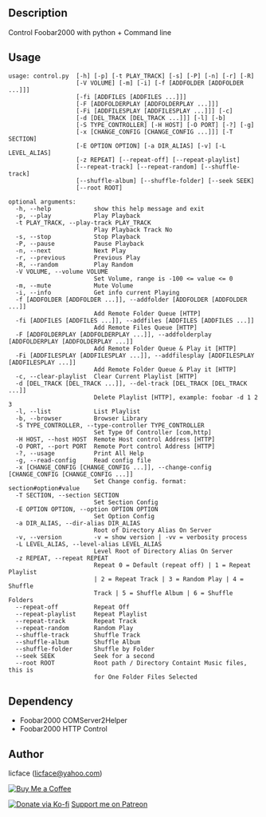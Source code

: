 Description
----------------------
Control Foobar2000 with python + Command line

Usage
-----------
	usage: control.py  [-h] [-p] [-t PLAY_TRACK] [-s] [-P] [-n] [-r] [-R]
                       [-V VOLUME] [-m] [-i] [-f [ADDFOLDER [ADDFOLDER ...]]]
                       [-fi [ADDFILES [ADDFILES ...]]]
                       [-F [ADDFOLDERPLAY [ADDFOLDERPLAY ...]]]
                       [-Fi [ADDFILESPLAY [ADDFILESPLAY ...]]] [-c]
                       [-d [DEL_TRACK [DEL_TRACK ...]]] [-l] [-b]
                       [-S TYPE_CONTROLLER] [-H HOST] [-O PORT] [-?] [-g]
                       [-x [CHANGE_CONFIG [CHANGE_CONFIG ...]]] [-T SECTION]
                       [-E OPTION OPTION] [-a DIR_ALIAS] [-v] [-L LEVEL_ALIAS]
                       [-z REPEAT] [--repeat-off] [--repeat-playlist]
                       [--repeat-track] [--repeat-random] [--shuffle-track]
                       [--shuffle-album] [--shuffle-folder] [--seek SEEK]
                       [--root ROOT]

	optional arguments:
	  -h, --help            show this help message and exit
	  -p, --play            Play Playback
	  -t PLAY_TRACK, --play-track PLAY_TRACK
							Play Playback Track No
	  -s, --stop            Stop Playback
	  -P, --pause           Pause Playback
	  -n, --next            Next Play
	  -r, --previous        Previous Play
	  -R, --random          Play Random
	  -V VOLUME, --volume VOLUME
							Set Volume, range is -100 <= value <= 0
	  -m, --mute            Mute Volume
	  -i, --info            Get info current Playing
	  -f [ADDFOLDER [ADDFOLDER ...]], --addfolder [ADDFOLDER [ADDFOLDER ...]]
							Add Remote Folder Queue [HTTP]
	  -fi [ADDFILES [ADDFILES ...]], --addfiles [ADDFILES [ADDFILES ...]]
							Add Remote Files Queue [HTTP]
	  -F [ADDFOLDERPLAY [ADDFOLDERPLAY ...]], --addfolderplay [ADDFOLDERPLAY [ADDFOLDERPLAY ...]]
							Add Remote Folder Queue & Play it [HTTP]
	  -Fi [ADDFILESPLAY [ADDFILESPLAY ...]], --addfilesplay [ADDFILESPLAY [ADDFILESPLAY ...]]
							Add Remote Folder Queue & Play it [HTTP]
	  -c, --clear-playlist  Clear Current Playlist [HTTP]
	  -d [DEL_TRACK [DEL_TRACK ...]], --del-track [DEL_TRACK [DEL_TRACK ...]]
							Delete Playlist [HTTP], example: foobar -d 1 2 3
	  -l, --list            List Playlist
	  -b, --browser         Browser Library
	  -S TYPE_CONTROLLER, --type-controller TYPE_CONTROLLER
							Set Type Of Controller [com,http]
	  -H HOST, --host HOST  Remote Host control Address [HTTP]
	  -O PORT, --port PORT  Remote Port control Address [HTTP]
	  -?, --usage           Print All Help
	  -g, --read-config     Read config file
	  -x [CHANGE_CONFIG [CHANGE_CONFIG ...]], --change-config [CHANGE_CONFIG [CHANGE_CONFIG ...]]
							Set Change config. format: section#option#value
	  -T SECTION, --section SECTION
							Set Section Config
	  -E OPTION OPTION, --option OPTION OPTION
							Set Option Config
	  -a DIR_ALIAS, --dir-alias DIR_ALIAS
							Root of Directory Alias On Server
	  -v, --version         -v = show version | -vv = verbosity process
	  -L LEVEL_ALIAS, --level-alias LEVEL_ALIAS
							Level Root of Directory Alias On Server
	  -z REPEAT, --repeat REPEAT
							Repeat 0 = Default (repeat off) | 1 = Repeat Playlist
							| 2 = Repeat Track | 3 = Random Play | 4 = Shuffle
							Track | 5 = Shuffle Album | 6 = Shuffle Folders
	  --repeat-off          Repeat Off
	  --repeat-playlist     Repeat Playlist
	  --repeat-track        Repeat Track
	  --repeat-random       Random Play
	  --shuffle-track       Shuffle Track
	  --shuffle-album       Shuffle Album
	  --shuffle-folder      Shuffle by Folder
	  --seek SEEK           Seek for a second
	  --root ROOT           Root path / Directory Containt Music files, this is
							for One Folder Files Selected


Dependency
------------------
+ Foobar2000 COMServer2Helper
+ Foobar2000 HTTP Control

Author
-----------
licface (licface@yahoo.com)

[![Buy Me a Coffee](https://www.buymeacoffee.com/assets/img/custom_images/orange_img.png)](https://www.buymeacoffee.com/cumulus13)

[![Donate via Ko-fi](https://ko-fi.com/img/githubbutton_sm.svg)](https://ko-fi.com/cumulus13)
 [Support me on Patreon](https://www.patreon.com/cumulus13)